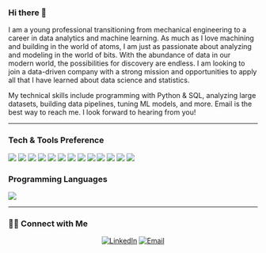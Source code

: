 ### Hi there 👋

I am a young professional transitioning from mechanical engineering to a career in data analytics and machine learning. As much as I love machining and building in the world of atoms, I am just as passionate about analyzing and modeling in the world of bits. With the abundance of data in our modern world, the possibilities for discovery are endless. I am looking to join a data-driven company with a strong mission and opportunities to apply all that I have learned about data science and statistics.

My technical skills include programming with Python & SQL, analyzing large datasets, building data pipelines, tuning ML models, and more. Email is the best way to reach me. I look forward to hearing from you!

---

### Tech & Tools Preference
<img src="https://img.shields.io/badge/-Jupyter-FFA611?style=flat&logo=jupyter&logoColor=FFFFFF">
<img src="https://img.shields.io/badge/-Google%20Colab-FFA611?style=flat&logo=Google%20Colab&logoColor=FFFFFF">
<img src="https://img.shields.io/badge/-PostgreSQL-1572B6?style=flat&logo=postgresql&logoColor=white">
<img src="https://img.shields.io/badge/-MongoDB-4DB33D?style=flat&logo=mongodb&logoColor=FFFFFF">
<img src="https://img.shields.io/badge/-MySQL-F29111?style=flat&logo=mysql&logoColor=FFFFFF">
<img src="http://img.shields.io/badge/-Git-F1502F?style=flat&logo=git&logoColor=FFFFFF">
<img src="http://img.shields.io/badge/-Github-000000?style=flat&logo=github&logoColor=FFFFFF">
<img src="http://img.shields.io/badge/-VS%20Code-007ACC?style=flat&logo=visual%20studio%20code&logoColor=white">
<img src="http://img.shields.io/badge/-Heroku-430098?style=flat&logo=heroku&logoColor=white">
<img src="https://img.shields.io/badge/-Flask-4285F4?style=flat&logo=flask&logoColor=white">
<img src="https://img.shields.io/badge/-Scikit%20Learn-4285F4?style=flat&logo=scikitlearn&logoColor=white">
<img src="https://img.shields.io/badge/-TensorFlow-F29111?style=flat&logo=tensorflow&logoColor=FFFFFF">
<img src = "https://img.shields.io/badge/-Keras-E34F26?style=flat&logo=Keras&logoColor=white">


### Programming Languages
<img src="https://img.shields.io/badge/-Python-black?style=flat&logo=python&logoColor=white"> 

---

<h3> 🤝🏻 Connect with Me </h3>

<p align="center">
<a href="https://www.linkedin.com/in/aballa/" target="_blank"><img alt="LinkedIn" src="https://img.shields.io/badge/LinkedIn-@aballa-blue?style=flat&logo=linkedin"></a>
<a href="mailto:abdel.balla@gmail.com"><img alt="Email" src="https://img.shields.io/badge/Email-abdel.balla@gmail.com-blue?style=flat&logo=gmail"></a>
</p>

<!--
**amballa/amballa** is a ✨ _special_ ✨ repository because its `README.md` (this file) appears on your GitHub profile.
-->
